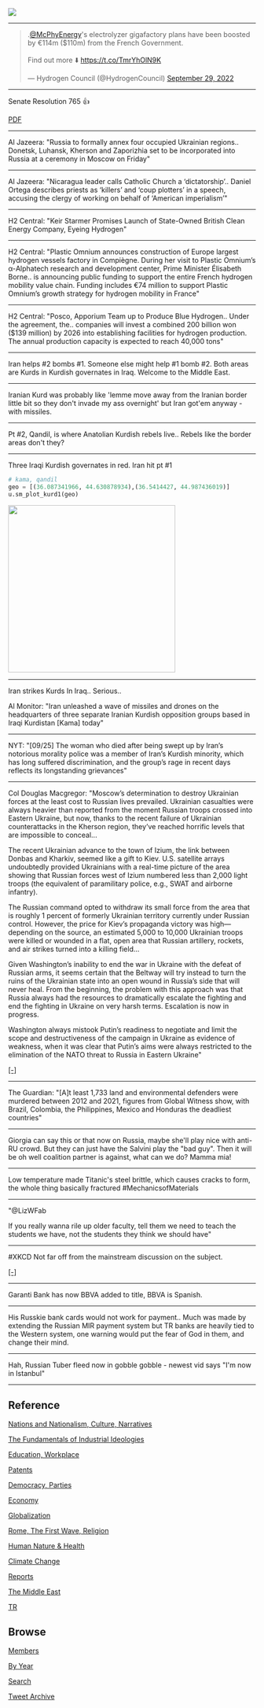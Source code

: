<img src="https://drive.google.com/uc?export=view&id=1B2wf9R7AMH1d7Vw6e2mucLbIQ5NSjir7"/>

---

<blockquote class="twitter-tweet"><p lang="en" dir="ltr">.<a href="https://twitter.com/McPhyEnergy?ref_src=twsrc%5Etfw">@McPhyEnergy</a>&#39;s electrolyzer gigafactory plans have been boosted by €114m ($110m) from the French Government.<br><br>Find out more ⬇️ <a href="https://t.co/TmrYhOlN9K">https://t.co/TmrYhOlN9K</a></p>&mdash; Hydrogen Council (@HydrogenCouncil) <a href="https://twitter.com/HydrogenCouncil/status/1575414559862657025?ref_src=twsrc%5Etfw">September 29, 2022</a></blockquote> <script async src="https://platform.twitter.com/widgets.js" charset="utf-8"></script>

---

Senate Resolution 765 👍

[PDF](https://www.congress.gov/117/bills/sres765/BILLS-117sres765is.pdf)

---

Al Jazeera: "Russia to formally annex four occupied Ukrainian
regions.. Donetsk, Luhansk, Kherson and Zaporizhia set to be
incorporated into Russia at a ceremony in Moscow on Friday"

---

Al Jazeera: "Nicaragua leader calls Catholic Church a
‘dictatorship’.. Daniel Ortega describes priests as ‘killers’ and
‘coup plotters’ in a speech, accusing the clergy of working on behalf
of ‘American imperialism’"

---

H2 Central: "Keir Starmer Promises Launch of State-Owned British Clean
Energy Company, Eyeing Hydrogen"

---

H2 Central: "Plastic Omnium announces construction of Europe largest
hydrogen vessels factory in Compiègne. During her visit to Plastic
Omnium’s α-Alphatech research and development center, Prime Minister
Élisabeth Borne.. is announcing public funding to support the entire
French hydrogen mobility value chain. Funding includes €74 million to
support Plastic Omnium’s growth strategy for hydrogen mobility in
France"

---

H2 Central: "Posco, Apporium Team up to Produce Blue Hydrogen.. Under
the agreement, the..  companies will invest a combined 200 billion won
($139 million) by 2026 into establishing facilities for hydrogen
production. The annual production capacity is expected to reach 40,000
tons"

---

Iran helps \#2 bombs \#1. Someone else might help \#1 bomb \#2. Both
areas are Kurds in Kurdish governates in Iraq. Welcome to the Middle
East.

---

Iranian Kurd was probably like 'lemme move away from the Iranian
border little bit so they don't invade my ass overnight' but Iran
got'em anyway - with missiles.

---

Pt \#2, Qandil, is where Anatolian Kurdish rebels live.. Rebels like
the border areas don't they?

---

Three Iraqi Kurdish governates in red. Iran hit pt \#1

```python
# kama, qandil
geo = [(36.087341966, 44.630878934),(36.5414427, 44.987436019)]
u.sm_plot_kurd1(geo)
```

<img width="340" src="https://pbs.twimg.com/media/Fd07rFEaUAERyNK?format=png&name=small"/>

---

Iran strikes Kurds In Iraq.. Serious..

Al Monitor: "Iran unleashed a wave of missiles and drones on the
headquarters of three separate Iranian Kurdish opposition groups based
in Iraqi Kurdistan [Kama] today"

---

NYT: "[09/25] The woman who died after being swept up by Iran’s
notorious morality police was a member of Iran’s Kurdish minority,
which has long suffered discrimination, and the group’s rage in recent
days reflects its longstanding grievances"

---

Col Douglas Macgregor: "Moscow’s determination to destroy Ukrainian
forces at the least cost to Russian lives prevailed. Ukrainian
casualties were always heavier than reported from the moment Russian
troops crossed into Eastern Ukraine, but now, thanks to the recent
failure of Ukrainian counterattacks in the Kherson region, they’ve
reached horrific levels that are impossible to conceal...

The recent Ukrainian advance to the town of Izium, the link between
Donbas and Kharkiv, seemed like a gift to Kiev. U.S. satellite arrays
undoubtedly provided Ukrainians with a real-time picture of the area
showing that Russian forces west of Izium numbered less than 2,000
light troops (the equivalent of paramilitary police, e.g., SWAT and
airborne infantry).

The Russian command opted to withdraw its small force from the area
that is roughly 1 percent of formerly Ukrainian territory currently
under Russian control. However, the price for Kiev’s propaganda
victory was high—depending on the source, an estimated 5,000 to 10,000
Ukrainian troops were killed or wounded in a flat, open area that
Russian artillery, rockets, and air strikes turned into a killing
field...

Given Washington’s inability to end the war in Ukraine with the defeat
of Russian arms, it seems certain that the Beltway will try instead to
turn the ruins of the Ukrainian state into an open wound in Russia’s
side that will never heal. From the beginning, the problem with this
approach was that Russia always had the resources to dramatically
escalate the fighting and end the fighting in Ukraine on very harsh
terms. Escalation is now in progress.

Washington always mistook Putin’s readiness to negotiate and limit the
scope and destructiveness of the campaign in Ukraine as evidence of
weakness, when it was clear that Putin’s aims were always restricted
to the elimination of the NATO threat to Russia in Eastern Ukraine"

[[-]](https://www.theamericanconservative.com/holding-ground-losing-war/)

---

The Guardian: "[A]t least 1,733 land and environmental defenders were
murdered between 2012 and 2021, figures from Global Witness show, with
Brazil, Colombia, the Philippines, Mexico and Honduras the deadliest
countries"

---

Giorgia can say this or that now on Russia, maybe she'll play nice
with anti-RU crowd. But they can just have the Salvini play the "bad
guy". Then it will be oh well coalition partner is against, what can
we do? Mamma mia!

---

Low temperature made Titanic's steel brittle, which causes cracks to
form, the whole thing basically fractured \#MechanicsofMaterials 

---

"@LizWFab

If you really wanna rile up older faculty, tell them we need to teach
the students we have, not the students they think we should have"

---

\#XKCD Not far off from the mainstream discussion on the subject.

[[-]](https://imgs.xkcd.com/comics/wing_lift.png)

---

Garanti Bank has now BBVA added to title, BBVA is Spanish. 

---

His Russkie bank cards would not work for payment.. Much was made by
extending the Russian MIR payment system but TR banks are heavily tied
to the Western system, one warning would put the fear of God in them,
and change their mind. 

---

Hah, Russian Tuber fleed now in gobble gobble - newest vid says "I'm
now in Istanbul"

---

## Reference

[Nations and Nationalism, Culture, Narratives](2013/02/nations-and-nationalism.html)

[The Fundamentals of Industrial Ideologies](2011/04/fundamentals-of-industrial-ideologies.html)

[Education, Workplace](2017/09/education-workplace.html)

[Patents](2018/09/patents.html)

[Democracy, Parties](2016/11/democracy.html)

[Economy](2018/05/economy.html)

[Globalization](2018/09/globalization.html)

[Rome, The First Wave, Religion](2017/12/rome.html)

[Human Nature & Health](2020/07/human-nature.html)

[Climate Change](2018/12/climate.html)

[Reports](2019/05/reports.html)

[The Middle East](2019/07/middleeast.html)

[TR](../tr)

## Browse

[Members](2022/08/members.html)

[By Year](years.html)

[Search](search.html)

[Tweet Archive](tweets/index.html)
